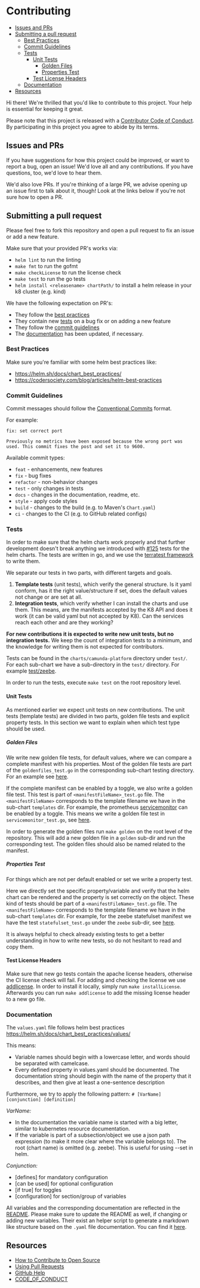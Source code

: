 # Contributing

 * [Issues and PRs](#issues-and-prs)
 * [Submitting a pull request](#submitting-a-pull-request)
   + [Best Practices](#best-practices)
   + [Commit Guidelines](#commit-guidelines)
   + [Tests](#tests)
     - [Unit Tests](#unit-tests)
       * [Golden Files](#golden-files)
       * [Properties Test](#properties-test)
     - [Test License Headers](#test-license-headers)
   + [Documentation](#documentation)
 * [Resources](#resources)

[fork]: /fork
[pr]: /compare
[CODE_OF_CONDUCT]: CODE_OF_CONDUCT.md

Hi there! We're thrilled that you'd like to contribute to this project. Your help is essential for keeping it great.

Please note that this project is released with a [Contributor Code of Conduct](https://github.com/camunda/camunda-platform-helm/blob/main/CODE_OF_CONDUCT.md). By participating in this project you agree to abide by its terms.

## Issues and PRs

If you have suggestions for how this project could be improved, or want to report a bug, open an issue! We'd love all and any contributions. If you have questions, too, we'd love to hear them.

We'd also love PRs. If you're thinking of a large PR, we advise opening up an issue first to talk about it, though! Look at the links below if you're not sure how to open a PR.

## Submitting a pull request

Please feel free to fork this repository and open a pull request to fix an issue or add a new feature.

Make sure that your provided PR's works via:

 * `helm lint` to run the linting
 * `make fmt` to run the gofmt
 * `make checkLicense` to run the license check
 * `make test` to run the go tests
 * `helm install <releasename> chartPath/` to install a helm release in your k8 cluster (e.g. kind)

We have the following expectation on PR's:

 * They follow the [best practices](#best-practices)
 * They contain new [tests](#tests) on a bug fix or on adding a new feature
 * They follow the [commit guidelines](#commit-guidelines)
 * The [documentation](#documentation) has been updated, if necessary.

### Best Practices

Make sure you're familiar with some helm best practices like:

 * https://helm.sh/docs/chart_best_practices/
 * https://codersociety.com/blog/articles/helm-best-practices

### Commit Guidelines

Commit messages should follow the [Conventional Commits](https://www.conventionalcommits.org/en/v1.0.0/#summary) format.

For example:

```
fix: set correct port

Previously no metrics have been exposed because the wrong port was used. This commit fixes the post and set it to 9600.
```

Available commit types:

* `feat` - enhancements, new features
* `fix` - bug fixes
* `refactor` - non-behavior changes
* `test` - only changes in tests
* `docs` - changes in the documentation, readme, etc.
* `style` - apply code styles
* `build` - changes to the build (e.g. to Maven's `Chart.yaml`)
* `ci` - changes to the CI (e.g. to GitHub related configs)

### Tests

In order to make sure that the helm charts work properly and that further development doesn't break anything we introduced with [#125](https://github.com/camunda/camunda-platform-helm/issues/125) tests for the helm charts. The tests are written in go, and we use the [terratest framework](https://terratest.gruntwork.io/) to write them.

We separate our tests in two parts, with different targets and goals.

 1. **Template tests** (unit tests), which verify the general structure. Is it yaml conform, has it the right value/structure if set, does the default values not change or are set at all.
 2. **Integration tests**, which verify whether I can install the charts and use them. This means, are the manifests accepted by the K8 API and does it work (it can be valid yaml but not accepted by K8). Can the services reach each other and are they working?

**For new contributions it is expected to write new unit tests, but no integration tests.** We keep the count of integration tests to a minimum, and the knowledge for writing them is not expected for contributors.

Tests can be found in the `charts/camunda-platform` directory under `test/`. For each sub-chart we have a sub-directory 
in the `test/` directory. For example [test/zeebe](charts/camunda-platform/test/zeebe).

In order to run the tests, execute `make test` on the root repository level.

#### Unit Tests

As mentioned earlier we expect unit tests on new contributions. The unit tests (template tests) are divided in two parts, golden file tests and explicit property tests. In this section we want to explain when which test type should be used.

##### Golden Files

We write new golden file tests, for default values, where we can compare a complete manifest with his properties. Most of the golden file tests are part of the `goldenfiles_test.go` in the corresponding sub-chart testing directory. For an example see [here](charts/camunda-platform/test/zeebe/goldenfiles_test.go).

If the complete manifest can be enabled by a toggle, we also write a golden file test. This test is part of `<manifestFileName>_test.go` file. The `<manifestFileName>` corresponds to the template filename we have in the sub-chart `templates` dir. For example, the prometheus [servicemonitor](charts/camunda-platform/templates/service-monitor.yaml) can be enabled by a toggle. This means we write a golden file test in `servicemonitor_test.go`, see [here](charts/camunda-platform/test/servicemonitor_test.go).

In order to generate the golden files run `make golden` on the root level of the repository. This will add a new golden file in a `golden` sub-dir and run the corresponding test. The golden files should also be named related to the manifest.

##### Properties Test

For things which are not per default enabled or set we write a property test.

Here we directly set the specific property/variable and verify that the helm chart can be rendered and the property is set correctly on the object. These kind of tests should be part of a `<manifestFileName>_test.go` file. The `<manifestFileName>` corresponds to the template filename we have in the sub-chart `templates` dir. For example, for the zeebe statefulset manifest we have the test `statefulset_test.go` under the `zeebe` sub-dir, see [here](charts/camunda-platform/test/zeebe/statefulset_test.go).

It is always helpful to check already existing tests to get a better understanding in how to write new tests, so do not hesitant to read and copy them.

#### Test License Headers

Make sure that new go tests contain the apache license headers, otherwise the CI license check will fail. For adding and checking the license we use [addlicense](https://github.com/google/addlicense). In order to install it locally, simply run `make installLicense`. Afterwards you can run `make addlicense` to add the missing license header to a new go file.

### Documentation

The `values.yaml` file follows helm best practices https://helm.sh/docs/chart_best_practices/values/

This means:
  * Variable names should begin with a lowercase letter, and words should be separated with camelcase.
  * Every defined property in values.yaml should be documented. The documentation string should begin with the name of the property that it describes, and then give at least a one-sentence description

Furthermore, we try to apply the following pattern: `# [VarName] [conjunction] [definition]`

_VarName:_

  * In the documentation the variable name is started with a big letter, similar to kubernetes resource documentation.
  * If the variable is part of a subsection/object we use a json path expression (to make it more clear where the variable belongs to).
    The root (chart name) is omitted (e.g. zeebe). This is useful for using --set in helm.

_Conjunction:_

  * [defines] for mandatory configuration
  * [can be used] for optional configuration
  * [if true] for toggles
  * [configuration] for section/group of variables


All variables and the corresponding documentation are reflected in the [README](https://github.com/camunda/camunda-platform-helm/blob/main/charts/camunda-platform/README.md). Please make sure to update the README as well, if changing or adding new variables. Their exist an helper script to generate a markdown like structure based on the `.yaml` file documentation. You can find it [here](https://github.com/camunda/camunda-platform-helm/blob/main/charts/camunda-platform/convertValuesDoc.sh).

## Resources

- [How to Contribute to Open Source](https://opensource.guide/how-to-contribute/)
- [Using Pull Requests](https://help.github.com/articles/about-pull-requests/)
- [GitHub Help](https://help.github.com)
- [CODE_OF_CONDUCT](https://github.com/camunda/camunda-platform-helm/blob/main/CODE_OF_CONDUCT.md)

